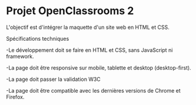 # Projet OpenClassrooms 2 #

L'objectif est d'intégrer la maquette d'un site web en HTML et CSS.

Spécifications techniques

-Le développement doit se faire en HTML et CSS, sans JavaScript ni framework.

-La page doit être responsive sur mobile, tablette et desktop (desktop-first).

-La page doit passer la validation W3C

-La page doit être compatible avec les dernières versions de Chrome et Firefox.
